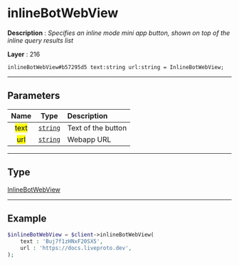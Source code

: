 # inlineBotWebView

**Description** : *Specifies an inline mode mini app button, shown on top of the inline query results list*

**Layer** : 216

```tl
inlineBotWebView#b57295d5 text:string url:string = InlineBotWebView;
```

---

## Parameters

| Name | Type | Description |
| :---: | :---: | :--- |
| <mark>text</mark> | [`string`](type/string) | Text of the button |
| <mark>url</mark> | [`string`](type/string) | Webapp URL |

---

## Type

[InlineBotWebView](type/InlineBotWebView)

---

## Example

```php
$inlineBotWebView = $client->inlineBotWebView(
	text : 'Buj7f1zHNxF20SX5',
	url : 'https://docs.liveproto.dev',
);
```